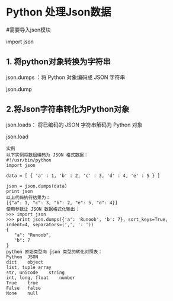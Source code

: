 # Python 处理Json数据

#需要导入json模块

import json


## 1. 将python对象转换为字符串

json.dumps ：将 Python 对象编码成 JSON 字符串

json.dump

## 2.将Json字符串转化为Python对象

json.loads： 将已编码的 JSON 字符串解码为 Python 对象

json.load

 ```
实例
以下实例将数组编码为 JSON 格式数据：
#!/usr/bin/python
import json

data = [ { 'a' : 1, 'b' : 2, 'c' : 3, 'd' : 4, 'e' : 5 } ]

json = json.dumps(data)
print json
以上代码执行结果为：
[{"a": 1, "c": 3, "b": 2, "e": 5, "d": 4}]
使用参数让 JSON 数据格式化输出：
>>> import json
>>> print json.dumps({'a': 'Runoob', 'b': 7}, sort_keys=True, indent=4, separators=(',', ': '))
{
    "a": "Runoob",
    "b": 7
}
python 原始类型向 json 类型的转化对照表：
Python	JSON
dict	object
list, tuple	array
str, unicode	string
int, long, float	number
True	true
False	false
None	null
 ```
